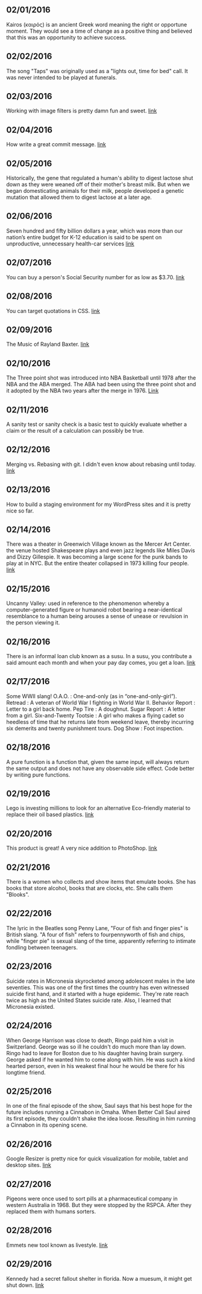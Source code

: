 02/01/2016
---
Kairos (καιρός) is an ancient Greek word meaning the right or opportune moment. They would see a time of change as a positive thing and believed that this was an opportunity to achieve success.

02/02/2016
---
The song "Taps" was originally used as a "lights out, time for bed" call. It was never intended to be played at funerals.

02/03/2016
---
Working with image filters is pretty damn fun and sweet. [link](http://www.thedotpost.com/2015/12/una-kravets-editing-images-in-css?utm_source=CSS-Weekly&utm_campaign=Issue-200&utm_medium=email)

02/04/2016
---
How write a great commit message. [link](http://alistapart.com/article/the-art-of-the-commit)

02/05/2016
---
Historically, the gene that regulated a human's ability to digest lactose shut down as they were weaned off of their mother's breast milk. But when we began domesticating animals for their milk, people developed a genetic mutation that allowed them to digest lactose at a later age.

02/06/2016
---
Seven hundred and fifty billion dollars a year, which was more than our nation’s entire budget for K-12 education is said to be spent on unproductive, unnecessary health-car services [link](http://www.newyorker.com/magazine/2015/05/11/overkill-atul-gawande) 

02/07/2016
---
You can buy a person's Social Security number for as low as $3.70. [link](http://shoptalkshow.com/episodes/special-one-one-hacker/)

02/08/2016
---
You can target quotations in CSS. [link](https://developer.mozilla.org/en-US/docs/Web/CSS/quotes)

02/09/2016
---
The Music of Rayland Baxter. [link](https://open.spotify.com/artist/251UrhgNbMr15NLzQ2KyKq)

02/10/2016
---
The Three point shot was introduced into NBA Basketball until 1978 after the NBA and the ABA merged. The ABA had been using the three point shot and it adopted by the NBA two years after the merge in 1976. [Link](http://99percentinvisible.org/episode/yin-yang-basketball/?utm_source=99%25+Invisible&utm_medium=email&utm_campaign=05f5554f86-RSS_EMAIL_CAMPAIGN&utm_term=0_f773924a7f-05f5554f86-96872149)

02/11/2016
---
A sanity test or sanity check is a basic test to quickly evaluate whether a claim or the result of a calculation can possibly be true. 

02/12/2016
---
Merging vs. Rebasing with git. I didn't even know about rebasing until today. [link](https://www.atlassian.com/git/tutorials/merging-vs-rebasing)

02/13/2016
---
How to build a staging environment for my WordPress sites and it is pretty nice so far.

02/14/2016
---
There was a theater in Greenwich Village known as the Mercer Art Center. the venue hosted Shakespeare plays and even jazz legends like Miles Davis and Dizzy Gillespie. It was becoming a large scene for the punk bands to play at in NYC. But the entire theater collapsed in 1973 killing four people. [link](http://narrative.ly/stories/the-theater-came-crashing-down/)

02/15/2016
---
Uncanny Valley: used in reference to the phenomenon whereby a computer-generated figure or humanoid robot bearing a near-identical resemblance to a human being arouses a sense of unease or revulsion in the person viewing it.

02/16/2016
---
There is an informal loan club known as a susu. In a susu, you contribute a said amount each month and when your pay day comes, you get a loan. [link](https://en.wikipedia.org/wiki/Susu_(informal_loan_club))

02/17/2016
---
Some WWII slang!
O.A.O. : One-and-only (as in “one-and-only-girl”).
Retread : A veteran of World War I fighting in World War II.
Behavior Report : Letter to a girl back home.
Pep Tire : A doughnut.
Sugar Report : A letter from a girl.
Six-and-Twenty Tootsie : A girl who makes a flying cadet so heedless of time that he returns late from weekend leave, thereby incurring six demerits and twenty punishment tours.
Dog Show : Foot inspection.

02/18/2016
---
A pure function is a function that, given the same input, will always return the same output and does not have any observable side effect. Code better by writing pure functions.

02/19/2016
---
Lego is investing millions to look for an alternative Eco-friendly material to replace their oil based plastics. [link](http://www.infoblizzard.com/the-blog-smog/lego-is-investing-millions-to-ditch-their-oil-based-plastics)

02/20/2016
---
This product is great! A very nice addition to PhotoShop. [link](http://www.invisionapp.com/craft)

02/21/2016
---
There is a women who collects and show items that emulate books. She has books that store alcohol, books that are clocks, etc. She calls them "Blooks".

02/22/2016
---
The lyric in the Beatles song Penny Lane, "Four of fish and finger pies" is British slang. "A four of fish" refers to fourpennyworth of fish and chips, while "finger pie" is sexual slang of the time, apparently referring to intimate fondling between teenagers.

02/23/2016
---
Suicide rates in Micronesia skyrocketed among adolescent males in the late seventies. This was one of the first times the country has even witnessed suicide first hand, and it started with a huge epidemic. They're rate reach twice as high as the United States suicide rate. Also, I learned that Micronesia existed.

02/24/2016
---
When George Harrison was close to death, Ringo paid him a visit in Switzerland. George was so ill he couldn't do much more than lay down. Ringo had to leave for Boston due to his daughter having brain surgery. George asked if he wanted him to come along with him. He was such a kind hearted person, even in his weakest final hour he would be there for his longtime friend. 

02/25/2016
---
In one of the final episode of the show, Saul says that his best hope for the future includes running a Cinnabon in Omaha. When Better Call Saul aired its first episode, they couldn't shake the idea loose. Resulting in him running a Cinnabon in its opening scene.

02/26/2016
---
Google Resizer is pretty nice for quick visualization for mobile, tablet and desktop sites. [link](http://design.google.com/resizer/)

02/27/2016
---
Pigeons were once used to sort pills at a pharmaceutical company in western Australia in 1968. But they were stopped by the RSPCA. After they replaced them with humans sorters.

02/28/2016
---
Emmets new tool known as livestyle. [link](http://livestyle.io)

02/29/2016
---
Kennedy had a secret fallout shelter in florida. Now a muesum, it might get shut down. [link](http://www.detroitnews.com/story/news/nation/2016/02/29/jfk-florida-bunker/81102516/)